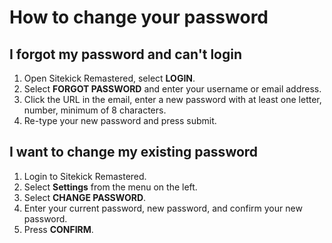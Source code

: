 # How to change your password

## I forgot my password and can't login

1. Open Sitekick Remastered, select **LOGIN**.
2. Select **FORGOT PASSWORD** and enter your username or email address.
3. Click the URL in the email, enter a new password with at least one letter, number, minimum of 8 characters.
4. Re-type your new password and press submit.

## I want to change my existing password

1. Login to Sitekick Remastered.
2. Select **Settings** from the menu on the left.
3. Select **CHANGE PASSWORD**.
4. Enter your current password, new password, and confirm your new password.
5. Press **CONFIRM**.
